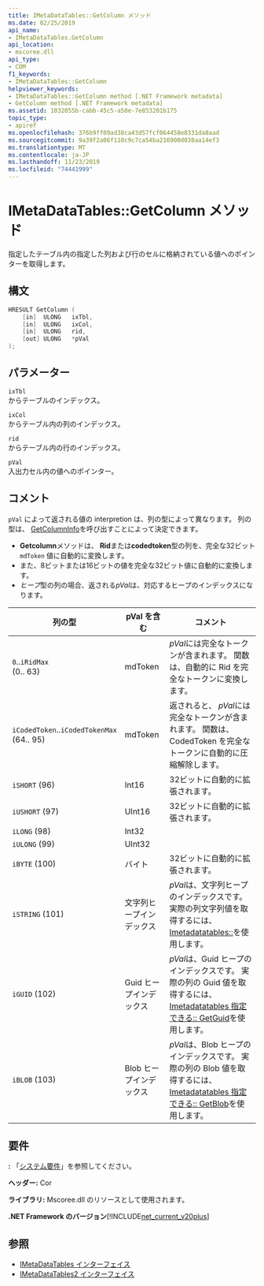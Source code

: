 ```yaml
---
title: IMetaDataTables::GetColumn メソッド
ms.date: 02/25/2019
api_name:
- IMetaDataTables.GetColumn
api_location:
- mscoree.dll
api_type:
- COM
f1_keywords:
- IMetaDataTables::GetColumn
helpviewer_keywords:
- IMetaDataTables::GetColumn method [.NET Framework metadata]
- GetColumn method [.NET Framework metadata]
ms.assetid: 1032055b-cabb-45c5-a50e-7e853201b175
topic_type:
- apiref
ms.openlocfilehash: 376b9ff09ad38ca43d57fcf064458e0331da8aad
ms.sourcegitcommit: 9a39f2a06f110c9c7ca54ba216900d038aa14ef3
ms.translationtype: MT
ms.contentlocale: ja-JP
ms.lasthandoff: 11/23/2019
ms.locfileid: "74441999"
---
```

# <a name="imetadatatablesgetcolumn-method"></a>IMetaDataTables::GetColumn メソッド
指定したテーブル内の指定した列および行のセルに格納されている値へのポインターを取得します。  
  
## <a name="syntax"></a>構文  
  
```cpp  
HRESULT GetColumn (   
    [in]  ULONG   ixTbl,  
    [in]  ULONG   ixCol,  
    [in]  ULONG   rid,  
    [out] ULONG   *pVal  
);  
```  
  
## <a name="parameters"></a>パラメーター

 `ixTbl`  
 からテーブルのインデックス。  
  
 `ixCol`  
 からテーブル内の列のインデックス。  
  
 `rid`  
 からテーブル内の行のインデックス。  
  
 `pVal`  
 入出力セル内の値へのポインター。  
 
## <a name="remarks"></a>コメント

`pVal` によって返される値の interpretion は、列の型によって異なります。 列の型は、 [GetColumnInfo](imetadatatables-getcolumninfo-method.md)を呼び出すことによって決定できます。

- **Getcolumn**メソッドは、 **Rid**または**codedtoken**型の列を、完全な32ビット `mdToken` 値に自動的に変換します。
- また、8ビットまたは16ビットの値を完全な32ビット値に自動的に変換します。 
- *ヒープ*型の列の場合、返される*pVal*は、対応するヒープのインデックスになります。

| 列の型              | pVal を含む | コメント                          |
|--------------------------|---------------|-----------------------------------|
| `0`..`iRidMax`<br>(0.. 63)  | mdToken     | *pVal*には完全なトークンが含まれます。 関数は、自動的に Rid を完全なトークンに変換します。 |
| `iCodedToken`..`iCodedTokenMax`<br>(64.. 95) | mdToken | 返されると、 *pVal*には完全なトークンが含まれます。 関数は、CodedToken を完全なトークンに自動的に圧縮解除します。 |
| `iSHORT` (96)            | Int16         | 32ビットに自動的に拡張されます。  |
| `iUSHORT` (97)           | UInt16        | 32ビットに自動的に拡張されます。  |
| `iLONG` (98)             | Int32         |                                        | 
| `iULONG` (99)            | UInt32        |                                        |
| `iBYTE` (100)            | バイト          | 32ビットに自動的に拡張されます。  |
| `iSTRING` (101)          | 文字列ヒープインデックス | *pVal*は、文字列ヒープのインデックスです。 実際の列文字列値を取得するには、 [Imetadatatables::](imetadatatables-getstring-method.md)を使用します。 |
| `iGUID` (102)            | Guid ヒープインデックス | *pVal*は、Guid ヒープのインデックスです。 実際の列の Guid 値を取得するには、 [Imetadatatables 指定できる:: GetGuid](imetadatatables-getguid-method.md)を使用します。 |
| `iBLOB` (103)            | Blob ヒープインデックス | *pVal*は、Blob ヒープのインデックスです。 実際の列の Blob 値を取得するには、 [Imetadatatables 指定できる:: GetBlob](imetadatatables-getblob-method.md)を使用します。 |
  
## <a name="requirements"></a>要件  
 **:** 「[システム要件](../../../../docs/framework/get-started/system-requirements.md)」を参照してください。  
  
 **ヘッダー:** Cor  
  
 **ライブラリ:** Mscoree.dll のリソースとして使用されます。  
  
 **.NET Framework のバージョン**[!INCLUDE[net_current_v20plus](../../../../includes/net-current-v20plus-md.md)]  
  
## <a name="see-also"></a>参照

- [IMetaDataTables インターフェイス](../../../../docs/framework/unmanaged-api/metadata/imetadatatables-interface.md)
- [IMetaDataTables2 インターフェイス](../../../../docs/framework/unmanaged-api/metadata/imetadatatables2-interface.md)
